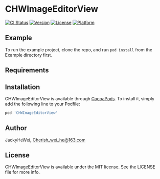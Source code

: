 # CHWImageEditorView

[![CI Status](https://img.shields.io/travis/JackyHeWei/CHWImageEditorView.svg?style=flat)](https://travis-ci.org/JackyHeWei/CHWImageEditorView)
[![Version](https://img.shields.io/cocoapods/v/CHWImageEditorView.svg?style=flat)](https://cocoapods.org/pods/CHWImageEditorView)
[![License](https://img.shields.io/cocoapods/l/CHWImageEditorView.svg?style=flat)](https://cocoapods.org/pods/CHWImageEditorView)
[![Platform](https://img.shields.io/cocoapods/p/CHWImageEditorView.svg?style=flat)](https://cocoapods.org/pods/CHWImageEditorView)

## Example

To run the example project, clone the repo, and run `pod install` from the Example directory first.

## Requirements

## Installation

CHWImageEditorView is available through [CocoaPods](https://cocoapods.org). To install
it, simply add the following line to your Podfile:

```ruby
pod 'CHWImageEditorView'
```

## Author

JackyHeWei, Cherish_wei_he@163.com

## License

CHWImageEditorView is available under the MIT license. See the LICENSE file for more info.
